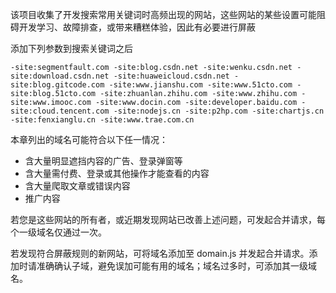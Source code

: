 该项目收集了开发搜索常用关键词时高频出现的网站，这些网站的某些设置可能阻碍开发学习、故障排查，或带来糟糕体验，因此有必要进行屏蔽

添加下列参数到搜索关键词之后

```
-site:segmentfault.com -site:blog.csdn.net -site:wenku.csdn.net -site:download.csdn.net -site:huaweicloud.csdn.net -site:blog.gitcode.com -site:www.jianshu.com -site:www.51cto.com -site:blog.51cto.com -site:zhuanlan.zhihu.com -site:www.zhihu.com -site:www.imooc.com -site:www.docin.com -site:developer.baidu.com -site:cloud.tencent.com -site:nodejs.cn -site:p2hp.com -site:chartjs.cn -site:fenxianglu.cn -site:www.trae.com.cn
```

本章列出的域名可能符合以下任一情况：

- 含大量明显遮挡内容的广告、登录弹窗等
- 含大量需付费、登录或其他操作才能查看的内容
- 含大量爬取文章或错误内容
- 推广内容

若您是这些网站的所有者，或近期发现网站已改善上述问题，可发起合并请求，每个一级域名仅通过一次。

若发现符合屏蔽规则的新网站，可将域名添加至 domain.js 并发起合并请求。添加时请准确确认子域，避免误加可能有用的域名；域名过多时，可添加其一级域名。
